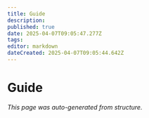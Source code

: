 ```yaml
---
title: Guide
description: 
published: true
date: 2025-04-07T09:05:47.277Z
tags: 
editor: markdown
dateCreated: 2025-04-07T09:05:44.642Z
---
```


# Guide

*This page was auto-generated from structure.*